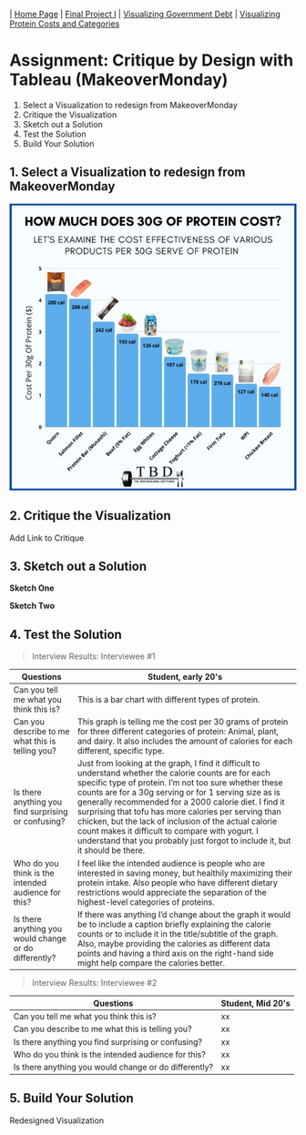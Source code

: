 | [Home Page](https://ellenasakai.github.io/sakaiportfolio/) |  [Final Project I](final-project-part-one) | [Visualizing Government Debt](governmentdebt)  | [Visualizing Protein Costs and Categories](protein)

# Assignment: Critique by Design with Tableau (MakeoverMonday)
  1. Select a Visualization to redesign from MakeoverMonday
  2. Critique the Visualization
  3. Sketch out a Solution
  4. Test the Solution
  5. Build Your Solution


## 1. Select a Visualization to redesign from MakeoverMonday

<img src="ogviz.jpeg" width="800"/>

## 2. Critique the Visualization
Add Link to Critique

## 3. Sketch out a Solution

**Sketch One**

**Sketch Two**


## 4. Test the Solution

> Interview Results: Interviewee #1

| Questions | Student, early 20's |
|-----------|---------------------|
| Can you tell me what you think this is? | This is a bar chart with different types of protein. |
| Can you describe to me what this is telling you? | This graph is telling me the cost per 30 grams of protein for three different categories of protein: Animal, plant, and dairy. It also includes the amount of calories for each different, specific type. |
| Is there anything you find surprising or confusing? | Just from looking at the graph, I find it difficult to understand whether the calorie counts are for each specific type of protein. I’m not too sure whether these counts are for a 30g serving or for 1 serving size as is generally recommended for a 2000 calorie diet. I find it surprising that tofu has more calories per serving than chicken, but the lack of inclusion of the actual calorie count makes it difficult to compare with yogurt. I understand that you probably just forgot to include it, but it should be there. |
| Who do you think is the intended audience for this? |	I feel like the intended audience is people who are interested in saving money, but healthily maximizing their protein intake. Also people who have different dietary restrictions would appreciate the separation of the highest-level categories of proteins. |
| Is there anything you would change or do differently? | If there was anything I’d change about the graph it would be to include a caption briefly explaining the calorie counts or to include it in the title/subtitle of the graph. Also, maybe providing the calories as different data points and having a third axis on the right-hand side might help compare the calories better. |

> Interview Results: Interviewee #2

| Questions | Student, Mid 20's |
|-----------|---------------------|
| Can you tell me what you think this is? | xx |
| Can you describe to me what this is telling you? | xx |
| Is there anything you find surprising or confusing? | xx |
| Who do you think is the intended audience for this? | xx |
| Is there anything you would change or do differently? | xx |



## 5. Build Your Solution

Redesigned Visualization
